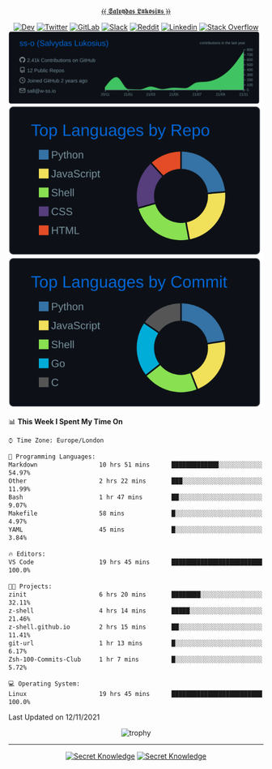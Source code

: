 <div align="center">
  
[⦑⦑ 𝕾𝖆𝖑𝖛𝖞𝖉𝖆𝖘 𝕷𝖚𝖐𝖔𝖘𝖎𝖚𝖘 ⦒⦒](https://git.io/JJwwg)
  
[![Dev](https://img.shields.io/badge/-DEV-222222?style=flat-square&logo=dev.to&logoColor=white&link=https://dev.to/sso/)](https://dev.to/sso/)
[![Twitter](https://img.shields.io/badge/-Twitter-222222?style=flat-square&logo=twitter&logoColor=white&link=https://twitter.com/salldc/)](https://twitter.com/salldc/)
[![GitLab](https://img.shields.io/badge/-GitLab-222222?style=flat-square&logo=GitLab&logoColor=white&link=https://gitlab.com/ss-o/)](https://gitlab.com/ss-o/)
[![Slack](https://img.shields.io/badge/-Slack-222222?style=flat-square&logo=Slack&logoColor=white&link=https://digital-teams.slack.com/)](https://digital-teams.slack.com/)
[![Reddit](https://img.shields.io/badge/-Reddit-222222?style=flat-square&logo=Reddit&logoColor=white&link=https://https://www.reddit.com/user/ss-o/)](https://www.reddit.com/user/ss-o/)
[![Linkedin](https://img.shields.io/badge/-LinkedIn-222222?style=flat-square&logo=Linkedin&logoColor=white&link=https://www.linkedin.com/in/digital-clouds/)](https://www.linkedin.com/in/digital-clouds/)
[![Stack Overflow](https://img.shields.io/badge/-Stack%20Overflow-222222?style=flat-square&logo=stack-overflow&logoColor=white&link=https://stackoverflow.com/users/13893752/salvydas-lukosius)](https://stackoverflow.com/users/13893752/salvydas-lukosius)
[![Proofile Details](https://raw.githubusercontent.com/ss-o/ss-o/main/profile-summary-card-output/github_dark/0-profile-details.svg)](https://github.com/vn7n24fzkq/github-profile-summary-cards)
[![Repo PerLanguage](https://raw.githubusercontent.com/ss-o/ss-o/main/profile-summary-card-output/github_dark/1-repos-per-language.svg)](https://github.com/vn7n24fzkq/github-profile-summary-cards) 
[![Commit per Language](https://raw.githubusercontent.com/ss-o/ss-o/main/profile-summary-card-output/github_dark/2-most-commit-language.svg)](https://github.com/vn7n24fzkq/github-profile-summary-cards)
  
</div>
  
<!--START_SECTION:waka-->
📊 **This Week I Spent My Time On** 

```text
⌚︎ Time Zone: Europe/London

💬 Programming Languages: 
Markdown                 10 hrs 51 mins      █████████████░░░░░░░░░░░░   54.97% 
Other                    2 hrs 22 mins       ███░░░░░░░░░░░░░░░░░░░░░░   11.99% 
Bash                     1 hr 47 mins        ██░░░░░░░░░░░░░░░░░░░░░░░   9.07% 
Makefile                 58 mins             █░░░░░░░░░░░░░░░░░░░░░░░░   4.97% 
YAML                     45 mins             █░░░░░░░░░░░░░░░░░░░░░░░░   3.84%

🔥 Editors: 
VS Code                  19 hrs 45 mins      █████████████████████████   100.0%

🐱‍💻 Projects: 
zinit                    6 hrs 20 mins       ████████░░░░░░░░░░░░░░░░░   32.11% 
z-shell                  4 hrs 14 mins       █████░░░░░░░░░░░░░░░░░░░░   21.46% 
z-shell.github.io        2 hrs 15 mins       ██░░░░░░░░░░░░░░░░░░░░░░░   11.41% 
git-url                  1 hr 13 mins        █░░░░░░░░░░░░░░░░░░░░░░░░   6.17% 
Zsh-100-Commits-Club     1 hr 7 mins         █░░░░░░░░░░░░░░░░░░░░░░░░   5.72%

💻 Operating System: 
Linux                    19 hrs 45 mins      █████████████████████████   100.0%

```


 Last Updated on 12/11/2021
<!--END_SECTION:waka-->

<div align=center>
 
![trophy](https://github-profile-trophy.vercel.app/?username=ss-o&theme=darkhub&rank=SSS,SS,S,AAA,AA,A,B,C&no-frame=true)

---

[![Secret Knowledge](https://github-readme-stats.vercel.app/api/pin/?username=github&repo=government.github.com&card_width=150&theme=blue-green&layout=compact)](https://github.com/github/government.github.com)
[![Secret Knowledge](https://github-readme-stats.vercel.app/api/pin/?username=ss-o&repo=the-book-of-secret-knowledge&card_width=150&theme=blue-green&layout=compact)](https://github.com/ss-o/the-book-of-secret-knowledge)

</div>
